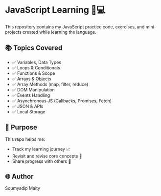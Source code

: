 # JavaScript Learning 🧠💻

This repository contains my JavaScript practice code, exercises, and mini-projects created while learning the language.

## 📚 Topics Covered

- ✅ Variables, Data Types
- ✅ Loops & Conditionals
- ✅ Functions & Scope
- ✅ Arrays & Objects
- ✅ Array Methods (map, filter, reduce)
- ✅ DOM Manipulation
- ✅ Events Handling
- ✅ Asynchronous JS (Callbacks, Promises, Fetch)
- ✅ JSON & APIs
- ✅ Local Storage


## 🚀 Purpose

This repo helps me:
- Track my learning journey 📈
- Revisit and revise core concepts 🧠
- Share progress with others 💼

## 🌐 Author

Soumyadip Maity

